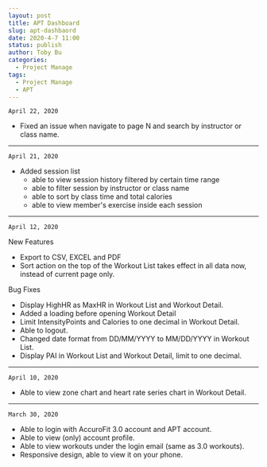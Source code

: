 ```yaml
---
layout: post
title: APT Dashboard
slug: apt-dashbaord
date: 2020-4-7 11:00
status: publish
author: Toby Bu
categories:
  - Project Manage
tags:
  - Project Manage
  - APT
---
```


`April 22, 2020`

- Fixed an issue when navigate to page N and search by instructor or class name.

---- 

`April 21, 2020`

- Added session list
    - able to view session history filtered by certain time range
    - able to filter session by instructor or class name
    - able to sort by class time and total calories
    - able to view member's exercise inside each session

---- 

`April 12, 2020`

New Features

- Export to CSV, EXCEL and PDF
- Sort action on the top of the Workout List takes effect in all data now, instead of current page only.

Bug Fixes

- Display HighHR as MaxHR in Workout List and Workout Detail.
- Added a loading before opening Workout Detail
- Limit IntensityPoints and Calories to one decimal in Workout Detail.
- Able to logout.
- Changed date format from DD/MM/YYYY to MM/DD/YYYY in Workout List.
- Display PAI in Workout List and Workout Detail, limit to one decimal.

---- 

`April 10, 2020`

- Able to view zone chart and heart rate series chart in Workout Detail.

---- 

`March 30, 2020`

- Able to login with AccuroFit 3.0 account and APT account.
- Able to view (only) account profile.
- Able to view workouts under the login email (same as 3.0 workouts).
- Responsive design, able to view it on your phone.


